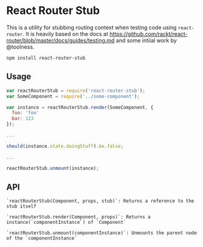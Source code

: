 # React Router Stub

This is a utility for stubbing routing context when testing code using `react-router`. It is heavily based on the docs at https://github.com/rackt/react-router/blob/master/docs/guides/testing.md and some intiial work by @toolness.

```
npm install react-router-stub
```

## Usage

```js
var reactRouterStub = require('react-router-stub');
var SomeComponent = require('../some-component');

var instance = reactRouterStub.render(SomeComponent, {
  foo: 'foo'
  bar: 123
});

...

should(instance.state.doingStuff).be.false;

...

reactRouterStub.unmount(instance);
```

## API

```
`reactRouterStub(Component, props, stub)`: Returns a reference to the stub itself

`reactRouterStub.render(Component, props)`: Returns a instance(`componentInstance`) of `Component`

`reactRouterStub.unmount(componentInstance)`: Unmounts the parent node of the `componentInstance`
```
